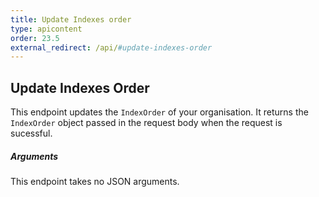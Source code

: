 ```yaml
---
title: Update Indexes order
type: apicontent
order: 23.5
external_redirect: /api/#update-indexes-order
---
```


## Update Indexes Order

This endpoint updates the `IndexOrder` of your organisation. It returns the `IndexOrder` object passed in the request body when the request is sucessful.

##### Arguments

This endpoint takes no JSON arguments.
